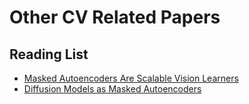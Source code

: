# Other CV Related Papers

## Reading List

- [Masked Autoencoders Are Scalable Vision Learners](https://arxiv.org/pdf/2111.06377)
- [Diffusion Models as Masked Autoencoders](https://arxiv.org/pdf/2304.03283)